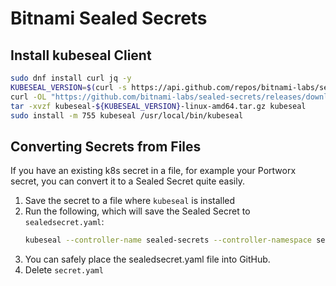 # Bitnami Sealed Secrets


## Install kubeseal Client
```bash
sudo dnf install curl jq -y
KUBESEAL_VERSION=$(curl -s https://api.github.com/repos/bitnami-labs/sealed-secrets/tags | jq -r '.[0].name' | cut -c 2-)
curl -OL "https://github.com/bitnami-labs/sealed-secrets/releases/download/v${KUBESEAL_VERSION}/kubeseal-${KUBESEAL_VERSION}-linux-amd64.tar.gz"
tar -xvzf kubeseal-${KUBESEAL_VERSION}-linux-amd64.tar.gz kubeseal
sudo install -m 755 kubeseal /usr/local/bin/kubeseal
```

## Converting Secrets from Files
If you have an existing k8s secret in a file, for example your Portworx secret, you can convert it to a Sealed Secret quite easily.  
1. Save the secret to a file where `kubeseal` is installed
2. Run the following, which will save the Sealed Secret to `sealedsecret.yaml`:
    ```bash
    kubeseal --controller-name sealed-secrets --controller-namespace sealed-secrets kubeseal -f secret.yaml -w sealedsecret.yaml
    ```
3. You can safely place the sealedsecret.yaml file into GitHub.
4. Delete `secret.yaml`